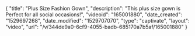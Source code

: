 {
    "title": "Plus Size Fashion Gown",
    "description": "This plus size gown is Perfect for all social occasions!",
    "videoid": "165001880",
    "date_created": "1529697268",
    "date_modified": "1529707070",
    "type": "captivate",
    "layout": "video",
    "url": "\/v\/344de9a0-6cf9-4055-badb-685170a7b5af\/165001880"
}